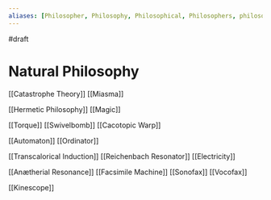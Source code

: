 ```yaml
---
aliases: [Philosopher, Philosophy, Philosophical, Philosophers, philosophically, Natural Philosopher, Natural Philosophers, Natural-Philosophical]
---
```

#draft
# Natural Philosophy

[[Catastrophe Theory]]
[[Miasma]]

[[Hermetic Philosophy]]
[[Magic]]

[[Torque]]
[[Swivelbomb]]
[[Cacotopic Warp]]

[[Automaton]]
[[Ordinator]]

[[Transcalorical Induction]]
[[Reichenbach Resonator]]
[[Electricity]]

[[Anætherial Resonance]]
[[Facsimile Machine]]
[[Sonofax]]
[[Vocofax]]

[[Kinescope]]